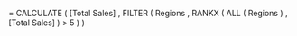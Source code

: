 = CALCULATE ( 
	[Total Sales] , 
		FILTER ( Regions , 
			RANKX ( ALL ( Regions ) , [Total Sales] ) > 5 )
)
